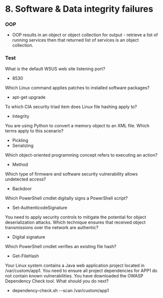 # 8. Software & Data integrity failures

### OOP

* OOP results in an object or object collection for output - retrieve a list of running services then that returned list of services is an object collection.

### Test

What is the default WSUS web site listening port?

* 8530

Which Linux command applies patches to installed software packages?

* apt-get upgrade

To which CIA security triad item does Linux file hashing apply to?

* Integrity

You are using Python to convert a memory object to an XML file. Which terms apply to this scenario?

* Pickling
* Serializing

Which object-oriented programming concept refers to executing an action?

* Method

Which type of firmware and software security vulnerability allows undetected access?

* Backdoor

Which PowerShell cmdlet digitally signs a PowerShell script?

* Set-AuthenticodeSignature

You need to apply security controls to mitigate the potential for object deserialization attacks. Which technique ensures that received object transmissions over the network are authentic?

* Digital signature

Which PowerShell cmdlet verifies an existing file hash?

* Get-FileHash

Your Linux system contains a Java web application project located in /var/custom/app1. You need to ensure all project dependencies for APP1 do not contain known vulnerabilities. You have downloaded the OWASP Dependency Check tool. What should you do next?

* dependency-check.sh --scan /var/custom/app1
